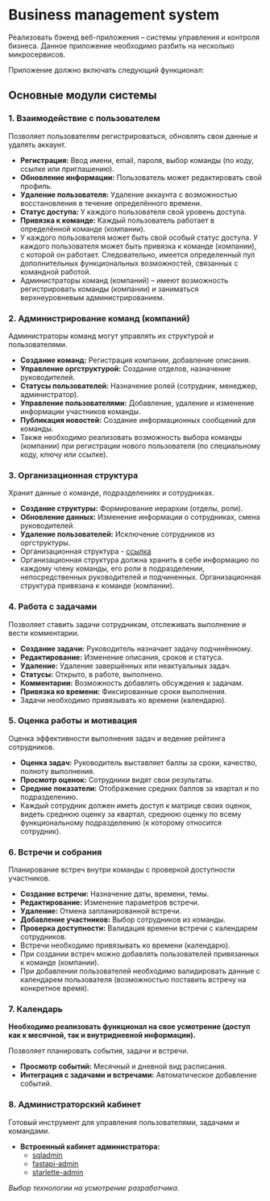 # Business management system

Реализовать бэкенд веб-приложения – системы управления и контроля бизнеса. Данное приложение необходимо разбить на несколько микросервисов.

Приложение должно включать следующий функционал:

## Основные модули системы

### 1. Взаимодействие с пользователем

Позволяет пользователям регистрироваться, обновлять свои данные и удалять аккаунт.

* **Регистрация:** Ввод имени, email, пароля, выбор команды (по коду, ссылке или приглашению).
* **Обновление информации:** Пользователь может редактировать свой профиль.
* **Удаление пользователя:** Удаление аккаунта с возможностью восстановления в течение определённого времени.
* **Статус доступа:** У каждого пользователя свой уровень доступа.
* **Привязка к команде:** Каждый пользователь работает в определённой команде (компании).
* У каждого пользователя может быть свой особый статус доступа. У каждого пользователя может быть привязка к команде (компании), с которой он работает. Следовательно, имеется определенный пул дополнительных функциональных возможностей, связанных с командной работой.
* Администраторы команд (компаний) – имеют возможность регистрировать команды (компании) и заниматься верхнеуровневым администрированием.

### 2. Администрирование команд (компаний)

Администраторы команд могут управлять их структурой и пользователями.

* **Создание команд:** Регистрация компании, добавление описания.
* **Управление оргструктурой:** Создание отделов, назначение руководителей.
* **Статусы пользователей:** Назначение ролей (сотрудник, менеджер, администратор).
* **Управление пользователями:** Добавление, удаление и изменение информации участников команды.
* **Публикация новостей:** Создание информационных сообщений для команды.
* Также необходимо реализовать возможность выбора команды (компании) при регистрации нового пользователя (по специальному коду, ключу или ссылке).

### 3. Организационная структура

Хранит данные о команде, подразделениях и сотрудниках.

* **Создание структуры:** Формирование иерархии (отделы, роли).
* **Обновление данных:** Изменение информации о сотрудниках, смена руководителей.
* **Удаление пользователей:** Исключение сотрудников из оргструктуры.
* Организационная структура - [ссылка](https://journal.sovcombank.ru/biznesu/organizatsionnaya-struktura-predpriyatiya-kak-glavnii-borets-s-haosom-v-biznes-protsessah)
* Организационная структура должна хранить в себе информацию по каждому члену команды, его роли в подразделении, непосредственных руководителей и подчиненных. Организационная структура привязана к команде (компании).

### 4. Работа с задачами

Позволяет ставить задачи сотрудникам, отслеживать выполнение и вести комментарии.

* **Создание задачи:** Руководитель назначает задачу подчинённому.
* **Редактирование:** Изменение описания, сроков и статуса.
* **Удаление:** Удаление завершённых или неактуальных задач.
* **Статусы:** Открыто, в работе, выполнено.
* **Комментарии:** Возможность добавлять обсуждения к задачам.
* **Привязка ко времени:** Фиксированные сроки выполнения.
* Задачи необходимо привязывать ко времени (календарю).

### 5. Оценка работы и мотивация

Оценка эффективности выполнения задач и ведение рейтинга сотрудников.

* **Оценка задач:** Руководитель выставляет баллы за сроки, качество, полноту выполнения.
* **Просмотр оценок:** Сотрудники видят свои результаты.
* **Средние показатели:** Отображение средних баллов за квартал и по подразделению.
* Каждый сотрудник должен иметь доступ к матрице своих оценок, видеть среднюю оценку за квартал, среднюю оценку по всему функциональному подразделению (к которому относится сотрудник).

### 6. Встречи и собрания

Планирование встреч внутри команды с проверкой доступности участников.

* **Создание встречи:** Назначение даты, времени, темы.
* **Редактирование:** Изменение параметров встречи.
* **Удаление:** Отмена запланированной встречи.
* **Добавление участников:** Выбор сотрудников из команды.
* **Проверка доступности:** Валидация времени встречи с календарем сотрудников.
* Встречи необходимо привязывать ко времени (календарю).
* При создании встреч можно добавлять пользователей привязанных к команде (компании).
* При добавлении пользователей необходимо валидировать данные с календарем пользователя (возможностью поставить встречу на конкретное время).

### 7. Календарь

**Необходимо реализовать функционал на свое усмотрение (доступ как к месячной, так и внутридневной информации).**

Позволяет планировать события, задачи и встречи.

* **Просмотр событий:** Месячный и дневной вид расписания.
* **Интеграция с задачами и встречами:** Автоматическое добавление событий.

### 8. Администраторский кабинет

Готовый инструмент для управления пользователями, задачами и командами.

* **Встроенный кабинет администратора:**
  * [sqladmin](https://github.com/aminalaee/sqladmin)
  * [fastapi-admin](https://github.com/fastapi-admin/fastapi-admin)
  * [starlette-admin](https://github.com/jowilf/starlette-admin)

*Выбор технологии на усмотрение разработчика.*
